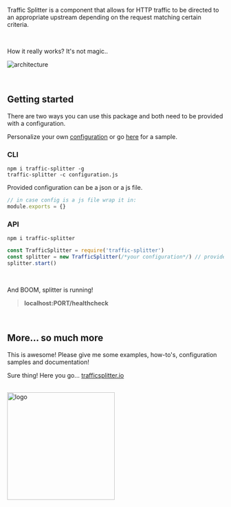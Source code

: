 Traffic Splitter is a component that allows for HTTP traffic to be directed to an appropriate upstream depending on the request matching certain criteria.

<br>

How it really works? It's not magic..

![architecture](http://trafficsplitter.io/images/architecture.png)

<br>

## Getting started
There are two ways you can use this package and both need to be provided with a configuration.

Personalize your own [configuration](http://trafficsplitter.io/#configuration) or go [here](http://trafficsplitter.io/#ready-to-go-configuration) for a sample.

### CLI
```shell
npm i traffic-splitter -g
traffic-splitter -c configuration.js
```

Provided configuration can be a json or a js file.
```javascript
// in case config is a js file wrap it in:
module.exports = {}
```

### API
```shell
npm i traffic-splitter
```

```javascript
const TrafficSplitter = require('traffic-splitter')
const splitter = new TrafficSplitter(/*your configuration*/) // provide a configuration object
splitter.start()
```

<br>

And BOOM, splitter is running!
> **localhost:PORT/healthcheck**

<br>

## More... so much more
This is awesome! Please give me some examples, how-to's, configuration samples and documentation!

Sure thing! Here you go... [trafficsplitter.io](http://trafficsplitter.io)

<br>

<img src="http://trafficsplitter.io/images/logos/png/tf-original.png" alt="logo" width="250" height="250" />
